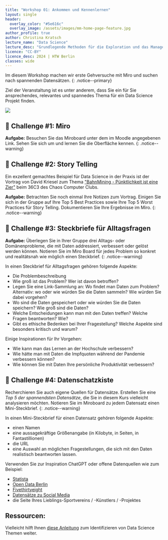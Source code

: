 ```yaml
---
title: "Workshop 01: Ankommen und Kennenlernen"
layout: single
header:
  overlay_color: "#5e616c"
  overlay_image: /assets/images/mm-home-page-feature.jpg
author_profile: true
author: Christina Kratsch
lecture_name: "Data Science"
lecture_desc: "Grundlegende Methoden für die Exploration und das Management von Daten."
licence: "CC-BY"
licence_desc: 2024 | HTW Berlin 
classes: wide
---
```



Im diesem Workshop machen wir erste Gehversuche mit Miro und suchen nach spannenden Datensätzen.
{: .notice--primary}

Ziel der Veranstaltung ist es unter anderem, dass Sie ein für Sie ansprechendes, relevantes und spannedes Thema für ein Data Science Projekt finden.

![](https://miro.medium.com/v2/resize:fit:1100/format:webp/1*xf7i-aJrlKahzzfiM7Pxfw.png)



## 🚀 Challenge #1: Miro

**Aufgabe:** Besuchen Sie das Miroboard unter dem im Moodle angegebenen Link. Sehen Sie sich um und lernen Sie die Oberfläche kennen.
{: .notice--warning} 

## 🚀 Challenge #2: Story Telling

Ein exzellent gemachtes Beispiel für Data Science in der Praxis ist der Vortrag von David Kriesel zum Thema ["BahnMining - Pünktlichkeit ist eine Zier"](/modules/ex-bahn-ds/bahn.md) beim 36C3 des Chaos Computer Clubs. 

**Aufgabe:** Betrachten Sie noch einmal Ihre Notizen zum Vortrag. Einigen Sie sich in der Gruppe auf Ihre Top 5 Best Practices sowie Ihre Top 5 Worst Practices für Story Telling. Dokumentieren Sie Ihre Ergebnisse im Miro.
{: .notice--warning}

## 🚀 Challenge #3: Steckbriefe für Alltagsfragen

**Aufgabe:** Überlegen Sie in Ihrer Gruppe drei Alltags- oder Domänenprobleme, die mit Daten addressiert, verbessert oder gelöst werden können. Notieren Sie im Miro Board für jedes Problem so konkret und realitätsnah wie möglich einen Steckbrief.
{: .notice--warning} 

In einen Steckbrief für Alltagsfragen gehören folgende Aspekte:
* Die Problembeschreibung
* Wie groß ist das Problem? Wer ist davon betroffen?
* Legen Sie eine Link-Sammlung an: Wo findet man Daten zum Problem? Alternativ: wo oder wie würden Sie die Daten sammeln? Wie würden Sie dabei vorgehen?
* Wo sind die Daten gespeichert oder wie würden Sie die Daten speichern? Wie groß sind die Daten?
* Welche Entscheidungen kann man mit den Daten treffen? Welche Fragen beantworten? Wie?
* Gibt es ethische Bedenken bei Ihrer Fragestellung? Welche Aspekte sind besonders kritisch und warum?

Einige Inspirationen für Ihr Vorgehen:
* Wie kann man das Lernen an der Hochschule verbessern?
* Wie hätte man mit Daten die Impfquoten während der Pandemie verbessern können?
* Wie können Sie mit Daten Ihre persönliche Produktivität verbessern?

## 🚀 Challenge #4: Datenschatzkiste

Recherchieren Sie auch eigene Quellen für Datensätze. Erstellen Sie eine <em>Top 5 der spannendsten Datensätze</em>, die Sie in diesem Kurs vielleicht analysieren möchten. Notieren Sie im Miroboard zu jedem Datensatz einen Mini-Steckbrief.
{: .notice--warning} 

In einen Mini-Steckbrief für einen Datensatz gehören folgende Aspekte:
* einen Namen
* eine aussagekräftige Größenangabe (in Kilobyte, in Seiten, in Fantastillionen)
* die URL
* eine Auswahl an möglichen Fragestellungen, die sich mit den Daten realistisch beantworten lassen.

Verwenden Sie zur Inspiration ChatGPT oder offene Datenquellen wie zum Beispiel:
* [Statista](https://de.statista.com)
* [Open Data Berlin](https://www.berlin.de/sen/wirtschaft/digitalisierung/open-data/)
* [Fivethirtyeight](https://fivethirtyeight.com/)
* [Datensätze zu Social Media](https://data.world/datasets/instagram)
* die Seite Ihres Lieblings-Sportvereins / -Künstlers / -Projektes

## Ressourcen:

Vielleicht hilft Ihnen [diese Anleitung](https://towardsdatascience.com/5-steps-to-develop-unique-data-science-project-ideas-6c2b3a0014b) zum Identifizieren von Data Science Themen weiter.
